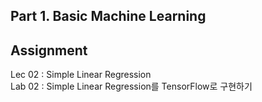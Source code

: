 ## Part 1. Basic Machine Learning

## Assignment
Lec 02 : Simple Linear Regression  
Lab 02 : Simple Linear Regression를 TensorFlow로 구현하기